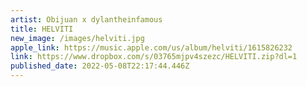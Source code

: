 ```yaml
---
artist: Obijuan x dylantheinfamous
title: HELVITI
new_image: /images/helviti.jpg
apple_link: https://music.apple.com/us/album/helviti/1615826232
link: https://www.dropbox.com/s/03765mjpv4szezc/HELVITI.zip?dl=1
published_date: 2022-05-08T22:17:44.446Z
---
```

